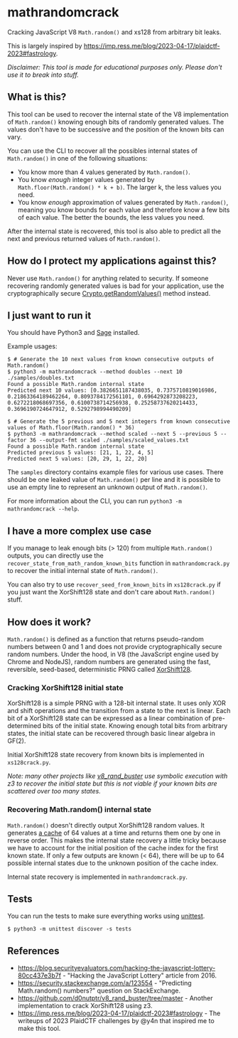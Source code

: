 # mathrandomcrack

Cracking JavaScript V8 `Math.random()` and xs128 from arbitrary bit leaks.

This is largely inspired by https://imp.ress.me/blog/2023-04-17/plaidctf-2023#fastrology.

*Disclaimer: This tool is made for educational purposes only. Please don't use it to break into stuff.*

## What is this?

This tool can be used to recover the internal state of the V8 implementation of `Math.random()` knowing enough bits of randomly generated values. The values don't have to be successive and the position of the known bits can vary.

You can use the CLI to recover all the possibles internal states of `Math.random()` in one of the following situations:

- You know more than 4 values generated by `Math.random()`.
- You know *enough* integer values generated by `Math.floor(Math.random() * k + b)`. The larger k, the less values you need.
- You know *enough* approximation of values generated by `Math.random()`, meaning you know bounds for each value and therefore know a few bits of each value. The better the bounds, the less values you need.

After the internal state is recovered, this tool is also able to predict all the next and previous returned values of `Math.random()`.

## How do I protect my applications against this?

Never use `Math.random()` for anything related to security. If someone recovering randomly generated values is bad for your application, use the cryptographically secure [Crypto.getRandomValues()](https://developer.mozilla.org/en-US/docs/Web/API/Crypto/getRandomValues) method instead.

## I just want to run it

You should have Python3 and [Sage](https://doc.sagemath.org/html/en/installation/index.html) installed.

Example usages:

```console
$ # Generate the 10 next values from known consecutive outputs of Math.random()
$ python3 -m mathrandomcrack --method doubles --next 10 ./samples/doubles.txt
Found a possible Math.random internal state
Predicted next 10 values: [0.3826651187438035, 0.7375710819016986, 0.21863364189462264, 0.8093784172561101, 0.6964292873208223, 0.6272218068697356, 0.6100738714256938, 0.25258737620214433, 0.3696190724647912, 0.5292798994490209]

$ # Generate the 5 previous and 5 next integers from known consecutive values of Math.floor(Math.random() * 36)
$ python3 -m mathrandomcrack --method scaled --next 5 --previous 5 --factor 36 --output-fmt scaled ./samples/scaled_values.txt
Found a possible Math.random internal state
Predicted previous 5 values: [21, 1, 22, 4, 5]
Predicted next 5 values: [20, 29, 1, 22, 20]
```

The `samples` directory contains example files for various use cases. There should be one leaked value of `Math.random()` per line and it is possible to use an empty line to represent an unknown output of `Math.random()`.

For more information about the CLI, you can run `python3 -m mathrandomcrack --help`.

## I have a more complex use case

If you manage to leak enough bits (> 120) from multiple `Math.random()` outputs, you can directly use the `recover_state_from_math_random_known_bits` function in `mathrandomcrack.py` to recover the initial internal state of `Math.random()`.

You can also try to use `recover_seed_from_known_bits` in `xs128crack.py` if you just want the XorShift128 state and don't care about `Math.random()` stuff.

## How does it work?

`Math.random()` is defined as a function that returns pseudo-random numbers between 0 and 1 and does not provide cryptographically secure random numbers. Under the hood, in V8 (the JavaScript engine used by Chrome and NodeJS), random numbers are generated using the fast, reversible, seed-based, deterministic PRNG called [XorShift128](https://github.com/v8/v8/blob/14.3.21/src/base/utils/random-number-generator.h#L121).

### Cracking XorShift128 initial state

XorShift128 is a simple PRNG with a 128-bit internal state. It uses only XOR and shift operations and the transition from a state to the next is linear. Each bit of a XorShift128 state can be expressed as a linear combination of pre-determined bits of the initial state. Knowing enough total bits from arbitrary states, the initial state can be recovered through basic linear algebra in GF(2).

Initial XorShift128 state recovery from known bits is implemented in `xs128crack.py`.

*Note: many other projects like [v8_rand_buster](https://github.com/d0nutptr/v8_rand_buster/tree/master) use symbolic execution with z3 to recover the initial state but this is not viable if your known bits are scattered over too many states.*

### Recovering Math.random() internal state

`Math.random()` doesn't directly output XorShift128 random values. It generates [a cache](https://github.com/v8/v8/blob/14.3.21/src/numbers/math-random.cc#L35) of 64 values at a time and returns them one by one in reverse order. This makes the internal state recovery a little tricky because we have to account for the initial position of the cache index for the first known state. If only a few outputs are known (< 64), there will be up to 64 possible internal states due to the unknown position of the cache index.

Internal state recovery is implemented in `mathrandomcrack.py`.

## Tests

You can run the tests to make sure everything works using [unittest](https://docs.python.org/3/library/unittest.html).

```console
$ python3 -m unittest discover -s tests
```

## References

- https://blog.securityevaluators.com/hacking-the-javascript-lottery-80cc437e3b7f - "Hacking the JavaScript Lottery" article from 2016.
- https://security.stackexchange.com/a/123554 - "Predicting Math.random() numbers?" question on StackExchange.
- https://github.com/d0nutptr/v8_rand_buster/tree/master - Another implementation to crack XorShift128 using z3.
- https://imp.ress.me/blog/2023-04-17/plaidctf-2023#fastrology - The writeups of 2023 PlaidCTF challenges by @y4n that inspired me to make this tool.
